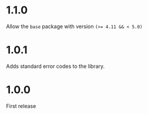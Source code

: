 # 1.1.0

Allow the `base` package with version `(>= 4.11 && < 5.0)`

# 1.0.1

Adds standard error codes to the library.

# 1.0.0

First release
